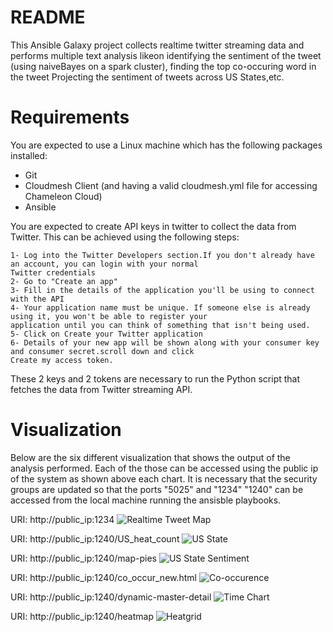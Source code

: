 README
========
 
This Ansible Galaxy project collects realtime twitter streaming data and performs multiple text analysis likeon
identifying the sentiment of the tweet (using naiveBayes on a spark cluster), finding the top co-occuring word in the tweet
Projecting the sentiment of tweets across US States,etc.

Requirements
================

You are expected to use a Linux machine which has the following packages installed:
- Git
- Cloudmesh Client (and having a valid cloudmesh.yml file for accessing Chameleon Cloud)
- Ansible

You are expected to create API keys in twitter to collect the data from Twitter. This can be achieved using the following steps:
```
1- Log into the Twitter Developers section.If you don't already have an account, you can login with your normal 
Twitter credentials
2- Go to "Create an app"
3- Fill in the details of the application you'll be using to connect with the API
4- Your application name must be unique. If someone else is already using it, you won't be able to register your 
application until you can think of something that isn't being used.
5- Click on Create your Twitter application
6- Details of your new app will be shown along with your consumer key and consumer secret.scroll down and click 
Create my access token.
```
These 2 keys and 2 tokens are necessary to run the Python script that fetches the data from Twitter streaming API.

Visualization
================

Below are the six different visualization that shows the output of the analysis performed. Each of the those can be accessed using the
public ip of the system as shown above each chart. It is necessary that the security groups are updated so that the ports "5025" and "1234"
"1240" can be accessed from the local machine running the ansisble playbooks.

URI: http://public_ip:1234
![Realtime Tweet Map](https://github.com/sriramsitharaman/sp17-i524/blob/master/project/S17-IR-P001/Images/realtime.JPG "Realtime Tweet")

URI: http://public_ip:1240/US_heat_count
![US State](https://github.com/sriramsitharaman/sp17-i524/blob/master/project/S17-IR-P001/Images/us_tweet.JPG "US State Tweet Count")

URI: http://public_ip:1240/map-pies
![US State Sentiment](https://github.com/sriramsitharaman/sp17-i524/blob/master/project/S17-IR-P001/Images/us_senti.JPG "US State-wise Sentiment")

URI: http://public_ip:1240/co_occur_new.html
![Co-occurence](https://github.com/sriramsitharaman/sp17-i524/blob/master/project/S17-IR-P001/Images/cooccur.JPG "Tweet token Co-occurence")

URI: http://public_ip:1240/dynamic-master-detail
![Time Chart](https://github.com/sriramsitharaman/sp17-i524/blob/master/project/S17-IR-P001/Images/timechart.JPG "Total Tweets vs Time")

URI: http://public_ip:1240/heatmap
![Heatgrid](https://github.com/sriramsitharaman/sp17-i524/blob/master/project/S17-IR-P001/Images/senticont.jpeg "Sentiment Heatgrid")

